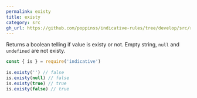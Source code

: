 ```yaml
---
permalink: existy
title: existy
category: src
gh_url: https://github.com/poppinss/indicative-rules/tree/develop/src/raw/existy.ts
---
```


Returns a boolean telling if value is existy or not.
Empty string, `null` and `undefined` are not
existy.
 
```js
const { is } = require('indicative')
 
is.existy('') // false
is.existy(null) // false
is.existy(true) // true
is.existy(false) // true
```